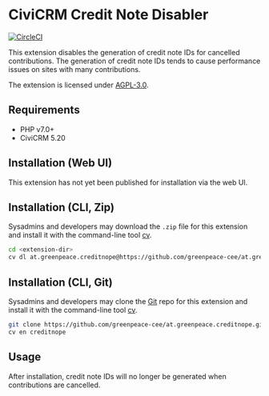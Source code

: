 # CiviCRM Credit Note Disabler

[![CircleCI](https://circleci.com/gh/greenpeace-cee/at.greenpeace.creditnope.svg?style=svg)](https://circleci.com/gh/greenpeace-cee/at.greenpeace.creditnope)

This extension disables the generation of credit note IDs for cancelled
contributions. The generation of credit note IDs tends to cause performance
issues on sites with many contributions.

The extension is licensed under [AGPL-3.0](LICENSE.txt).

## Requirements

* PHP v7.0+
* CiviCRM 5.20

## Installation (Web UI)

This extension has not yet been published for installation via the web UI.

## Installation (CLI, Zip)

Sysadmins and developers may download the `.zip` file for this extension and
install it with the command-line tool [cv](https://github.com/civicrm/cv).

```bash
cd <extension-dir>
cv dl at.greenpeace.creditnope@https://github.com/greenpeace-cee/at.greenpeace.creditnope/archive/master.zip
```

## Installation (CLI, Git)

Sysadmins and developers may clone the [Git](https://en.wikipedia.org/wiki/Git) repo for this extension and
install it with the command-line tool [cv](https://github.com/civicrm/cv).

```bash
git clone https://github.com/greenpeace-cee/at.greenpeace.creditnope.git
cv en creditnope
```

## Usage

After installation, credit note IDs will no longer be generated when
contributions are cancelled.

